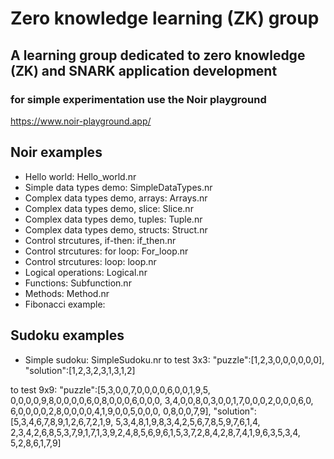 # Zero knowledge learning (ZK) group

## A learning group dedicated to zero knowledge (ZK) and SNARK application development

### for simple experimentation use the Noir playground
https://www.noir-playground.app/

## Noir examples

- Hello world: Hello_world.nr
- Simple data types demo: SimpleDataTypes.nr
- Complex data types demo, arrays: Arrays.nr
- Complex data types demo, slice: Slice.nr
- Complex data types demo, tuples: Tuple.nr
- Complex data types demo, structs: Struct.nr
- Control strcutures, if-then: if_then.nr
- Control strcutures: for loop: For_loop.nr
- Control strcutures: loop: loop.nr
- Logical operations: Logical.nr
- Functions: Subfunction.nr
- Methods: Method.nr
- Fibonacci example: 

## Sudoku examples
- Simple sudoku: SimpleSudoku.nr
to test 3x3: 
"puzzle":[1,2,3,0,0,0,0,0,0],
"solution":[1,2,3,2,3,1,3,1,2]

to test 9x9: 
"puzzle":[5,3,0,0,7,0,0,0,0,6,0,0,1,9,5, 0,0,0,0,9,8,0,0,0,0,6,0,8,0,0,0,6,0,0,0, 3,4,0,0,8,0,3,0,0,1,7,0,0,0,2,0,0,0,6,0, 6,0,0,0,0,2,8,0,0,0,0,4,1,9,0,0,5,0,0,0, 0,8,0,0,7,9],
"solution":[5,3,4,6,7,8,9,1,2,6,7,2,1,9, 5,3,4,8,1,9,8,3,4,2,5,6,7,8,5,9,7,6,1,4, 2,3,4,2,6,8,5,3,7,9,1,7,1,3,9,2,4,8,5,6,9,6,1,5,3,7,2,8,4,2,8,7,4,1,9,6,3,5,3,4, 5,2,8,6,1,7,9]



   
